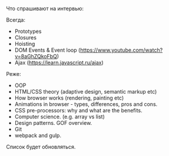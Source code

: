 Что спрашивают на интервью:

Всегда:
- Prototypes
- Closures
- Hoisting
- DOM Events & Event loop (https://www.youtube.com/watch?v=8aGhZQkoFbQ)
-	Ajax (https://learn.javascript.ru/ajax)


Реже:
- OOP
- HTML/CSS theory (adaptive design, semantic markup etc)
- How browser works (rendering, painting etc)
- Animations in browser - types, differences, pros and cons.
- CSS pre-processors: why and what are the benefits.
- Computer science. (e.g. array vs list)
- Design patterns. GOF overview.
- Git
- webpack and gulp.

Список будет обновляться. 





